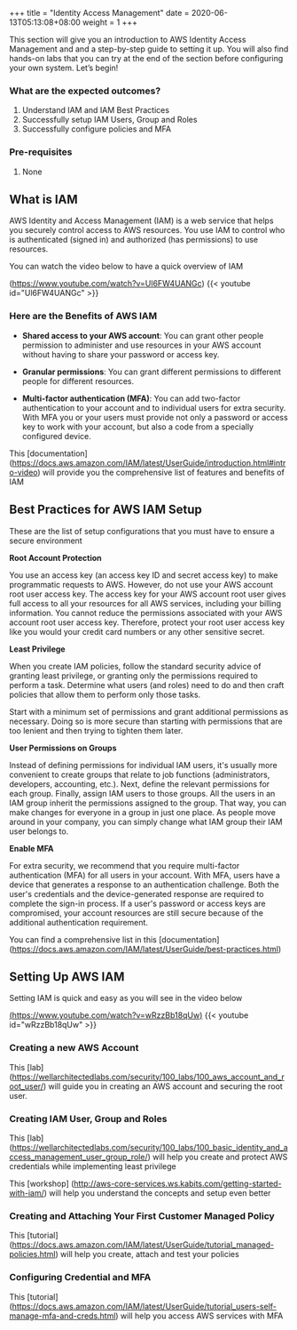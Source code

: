 +++
title = "Identity Access Management"
date =  2020-06-13T05:13:08+08:00
weight = 1
+++

This section will give you an introduction to AWS Identity Access Management and and a step-by-step guide to setting it up. You will also find hands-on labs that you can try at the end of the section before configuring your own system. Let’s begin!

### What are the expected outcomes?

1. Understand IAM and IAM Best Practices
2. Successfully setup IAM Users, Group and Roles
3. Successfully configure policies and MFA

### Pre-requisites

1. None

## What is IAM

AWS Identity and Access Management (IAM) is a web service that helps you securely control access to AWS resources. You use IAM to control who is authenticated (signed in) and authorized (has permissions) to use resources.

You can watch the video below to have a quick overview of IAM

(https://www.youtube.com/watch?v=Ul6FW4UANGc)
{{< youtube id="Ul6FW4UANGc" >}}


### Here are the Benefits of AWS IAM

* **Shared access to your AWS account**: You can grant other people permission to administer and use resources in your AWS account without having to share your password or access key.

* **Granular permissions**: You can grant different permissions to different people for different resources. 

* **Multi-factor authentication (MFA)**: You can add two-factor authentication to your account and to individual users for extra security. With MFA you or your users must provide not only a password or access key to work with your account, but also a code from a specially configured device.

This [documentation] (https://docs.aws.amazon.com/IAM/latest/UserGuide/introduction.html#intro-video) will provide you the comprehensive list of features and benefits of IAM

## Best Practices for AWS IAM Setup

These are the list of setup configurations that you must have to ensure a secure environment

**Root Account Protection**

You use an access key (an access key ID and secret access key) to make programmatic requests to AWS. However, do not use your AWS account root user access key. The access key for your AWS account root user gives full access to all your resources for all AWS services, including your billing information. You cannot reduce the permissions associated with your AWS account root user access key.
Therefore, protect your root user access key like you would your credit card numbers or any other sensitive secret.

**Least Privilege**

When you create IAM policies, follow the standard security advice of granting least privilege, or granting only the permissions required to perform a task. Determine what users (and roles) need to do and then craft policies that allow them to perform only those tasks.

Start with a minimum set of permissions and grant additional permissions as necessary. Doing so is more secure than starting with permissions that are too lenient and then trying to tighten them later.

**User Permissions on Groups**

Instead of defining permissions for individual IAM users, it's usually more convenient to create groups that relate to job functions (administrators, developers, accounting, etc.). Next, define the relevant permissions for each group. Finally, assign IAM users to those groups. All the users in an IAM group inherit the permissions assigned to the group. That way, you can make changes for everyone in a group in just one place. As people move around in your company, you can simply change what IAM group their IAM user belongs to.

**Enable MFA**

For extra security, we recommend that you require multi-factor authentication (MFA) for all users in your account. With MFA, users have a device that generates a response to an authentication challenge. Both the user's credentials and the device-generated response are required to complete the sign-in process. If a user's password or access keys are compromised, your account resources are still secure because of the additional authentication requirement.

You can find a comprehensive list in this [documentation]
(https://docs.aws.amazon.com/IAM/latest/UserGuide/best-practices.html)

## Setting Up AWS IAM

Setting IAM is quick and easy as you will see in the video below

[(https://www.youtube.com/watch?v=wRzzBb18qUw)](https://www.youtube.com/watch?v=wRzzBb18qUw)
{{< youtube id="wRzzBb18qUw" >}}

### Creating a new AWS Account 

This [lab] (https://wellarchitectedlabs.com/security/100_labs/100_aws_account_and_root_user/) will guide you in creating an AWS account and securing the root user.

### Creating IAM User, Group and Roles 

This [lab] (https://wellarchitectedlabs.com/security/100_labs/100_basic_identity_and_access_management_user_group_role/) will help you create and protect AWS credentials while implementing least privilege

This [workshop] (http://aws-core-services.ws.kabits.com/getting-started-with-iam/) will help you understand the concepts and setup even better

### Creating and Attaching Your First Customer Managed Policy 

This [tutorial] (https://docs.aws.amazon.com/IAM/latest/UserGuide/tutorial_managed-policies.html) will help you create, attach and test your policies

### Configuring Credential and MFA 

This [tutorial] (https://docs.aws.amazon.com/IAM/latest/UserGuide/tutorial_users-self-manage-mfa-and-creds.html) will help you access AWS services with MFA
